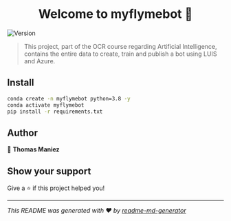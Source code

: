 <h1 align="center">Welcome to myflymebot 👋</h1>
<p>
  <img alt="Version" src="https://img.shields.io/badge/version-v1.0-blue.svg?cacheSeconds=2592000" />
</p>

> This project, part of the OCR course regarding Artificial Intelligence, contains the entire data to create, train and publish a bot using LUIS and Azure.

## Install

```sh
conda create -n myflymebot python=3.8 -y
conda activate myflymebot
pip install -r requirements.txt
```

## Author

👤 **Thomas Maniez**


## Show your support

Give a ⭐️ if this project helped you!

***
_This README was generated with ❤️ by [readme-md-generator](https://github.com/kefranabg/readme-md-generator)_
